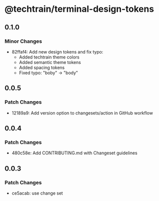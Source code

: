 # @techtrain/terminal-design-tokens

## 0.1.0

### Minor Changes

- 82ffaf4: Add new design tokens and fix typo:
  - Added techtrain theme colors
  - Added semantic theme tokens
  - Added spacing tokens
  - Fixed typo: "boby" → "body"

## 0.0.5

### Patch Changes

- 12189a9: Add version option to changesets/action in GitHub workflow

## 0.0.4

### Patch Changes

- 480c58e: Add CONTRIBUTING.md with Changeset guidelines

## 0.0.3

### Patch Changes

- ce5acab: use change set
